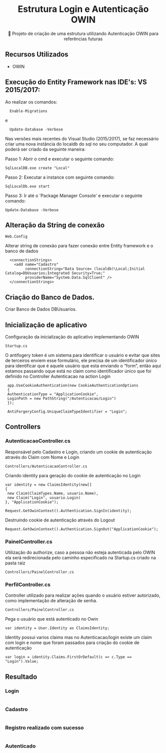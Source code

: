 <H1 align="center">Estrutura Login e Autenticação OWIN</H1>
<p align="center">🚀 Projeto de criação de uma estrutura utilizando Autenticação OWIN para referências futuras</p>

## Recursos Utilizados

* OWIN

 ## Execução do Entity Framework nas IDE's: VS 2015/2017:
 
 Ao realizar os comandos:
 
  ```
    Enable-Migrations
  ```
  e
  
  ```
    Update-Database -Verbose
  ```
  
Nas versões mais recentes do Visual Studio (2015/2017), se faz necessário criar uma nova instância do localdb do sql no seu computador. A qual poderá ser criado da seguinte maneira:

Passo 1: Abrir o cmd e executar o seguinte comando:
  ```
  SqlLocalDB.exe create "Local"
  ```
Passo 2: Executar a instance com seguinte comando:
  ```
  SqlLocalDb.exe start
  ```
  
Passo 3: Ir até o 'Package Manager Console' e executar o seguinte comando:
  ```
  Update-Database -Verbose
  ```

## Alteração da String de conexão

```
Web.Config
```
 Alterar string de conexão para fazer conexão entre Entity framework e o banco de dados
 
```
  <connectionStrings>
    <add name="Cadastro"
         connectionString="Data Source= (localdb)\Local;Initial Catalog=DbUsuarios;Integrated Security=True;"
         providerName="System.Data.SqlClient" />
  </connectionStrings>

```

 ## Criação do Banco de Dados.

 Criar Banco de Dados DBUsuarios.


 ## Inicialização de aplicativo
 
Configuração da inicialização do aplicativo implementando OWIN

```
Startup.cs
```



O antifogery token é um sistema para identificar o usuário e evitar que sites de terceiros enviem esse formulário, ele precisa de um identificador único para identificar que é aquele usuário que esta enviando o “form”, então aqui estamos passando oque está no claim como identificador único que foi definido no Controller Autenticacao na action Login
```
 app.UseCookieAuthentication(new CookieAuthenticationOptions
 {
 AuthenticationType = "ApplicationCookie",
 LoginPath = new PathString("/Autenticacao/Login")
 });

 AntiForgeryConfig.UniqueClaimTypeIdentifier = "Login";

```

 ## Controllers

  ### AutenticacaoController.cs

Responsável pelo Cadastro e Login, criando um cookie de autenticação através do Claim com Nome e Login
```
Controllers/AutenticacaoController.cs
```

Criando identity para geração do cookie de autenticação no Login

```
var identity = new ClaimsIdentity(new[]
{
 new Claim(ClaimTypes.Name, usuario.Nome),
 new Claim("Login", usuario.Login)
}, "ApplicationCookie");

Request.GetOwinContext().Authentication.SignIn(identity);

```

Destruindo cookie de autenticação através do Logout

```
Request.GetOwinContext().Authentication.SignOut("ApplicationCookie");
```

  ### PainelController.cs

Utilização do authorize, caso a pessoa não esteja autenticada pelo OWIN ela será redirecionada pelo caminho especificado na Startup.cs criado na pasta raiz

```
Controllers/PainelController.cs
```

  ### PerfilController.cs

  Controller utilizado para realizar ações quando o usuário estiver autorizado, como implementação de alteração de senha.

```
Controllers/PainelController.cs
```

Pega o usuário que está autenticado no Owin

```
var identity = User.Identity as ClaimsIdentity;
```

  
Identity possui varios claims mas no Autenticacao/login existe um claim com login e nome que foram passados para criação do cookie de autenticação

```
var login = identity.Claims.FirstOrDefault(c => c.Type == "Login").Value;
```

## Resultado

### Login 

<img src="https://cdn.discordapp.com/attachments/1046824853015113789/1204173567449628823/image.png?ex=65d3c506&is=65c15006&hm=ffb439efc2b5e44dc2ac4b9333ceaeb27277008ccea1f1deb0e65f810363860c&" alt="">

### Cadastro 

<img src="https://cdn.discordapp.com/attachments/1046824853015113789/1204173773490880572/image.png?ex=65d3c538&is=65c15038&hm=bc1ae3325eb5de0795543a2319cb3197abcc7f2de6c36c4022acf3e9444827a5&" alt="">

### Registro realizado com sucesso 

<img src="https://cdn.discordapp.com/attachments/1046824853015113789/1204174080765329468/image.png?ex=65d3c581&is=65c15081&hm=a7458a1b311f831419d0ed8a63476bab4351f0955165995e21b1093cfd42e6b0&" alt="">

### Autenticado

<img src="https://cdn.discordapp.com/attachments/1046824853015113789/1204174208116985896/image.png?ex=65d3c59f&is=65c1509f&hm=f4f68f46a17c6500992afd2f1e85e80aaebf65b609c792987f525dc26525427d&" alt="">






